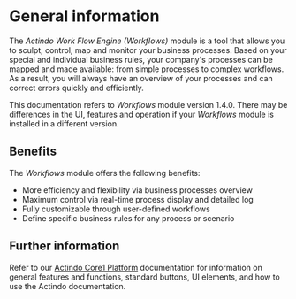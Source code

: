 # General information

The *Actindo Work Flow Engine (Workflows)* module is a tool that allows you to sculpt, control, map and monitor your business processes. Based on your special and individual business rules, your company's processes can be mapped and made available: from simple processes to complex workflows. As a result, you will always have an overview of your processes and can correct errors quickly and efficiently.

This documentation refers to *Workflows* module version 1.4.0. There may be differences in the UI, features and operation if your *Workflows* module is installed in a different version.


## Benefits

The *Workflows* module offers the following benefits:
- More efficiency and flexibility via business processes overview
- Maximum control via real-time process display and detailed log
- Fully customizable through user-defined workflows
- Define specific business rules for any process or scenario


## Further information

Refer to our [Actindo Core1 Platform](../../Core1Platform/BasicPhilosophy/01_General.md) documentation for information on general features and functions, standard buttons, UI elements, and how to use the Actindo documentation.
